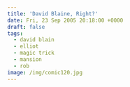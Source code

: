 ```yaml
---
title: 'David Blaine, Right?'
date: Fri, 23 Sep 2005 20:18:00 +0000
draft: false
tags:
  - david blain
  - elliot
  - magic trick
  - mansion
  - rob
image: /img/comic120.jpg
---
```


